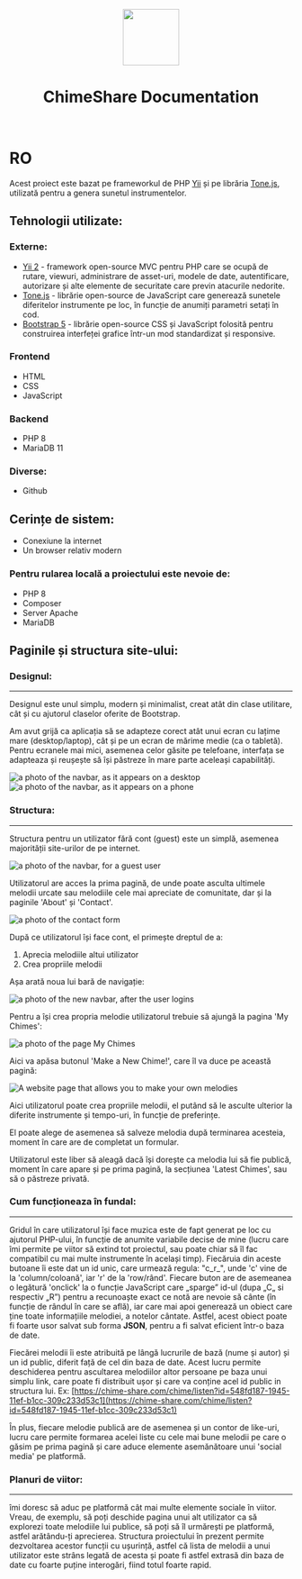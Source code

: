 <p align="center">
    <a href="https://chime-share.com" target="_blank">
        <img src="https://chime-share.com/frontend/web/img/logo-white.png" height="100px">
    </a>
    <h1 align="center">ChimeShare Documentation</h1>
    <br>
</p>

<h1>RO</h1>

Acest proiect este bazat pe frameworkul de PHP [Yii](https://www.yiiframework.com/) și pe librăria [Tone.js](https://tonejs.github.io/), utilizată pentru a genera sunetul instrumentelor.

## Tehnologii utilizate:

### Externe:

- [Yii 2](https://www.yiiframework.com/) - framework open-source MVC pentru PHP care se ocupă de rutare, viewuri, administrare de asset-uri, modele de date, autentificare, autorizare și alte elemente de securitate care previn atacurile nedorite.
- [Tone.js](https://tonejs.github.io/) - librărie open-source de JavaScript care generează sunetele diferitelor instrumente pe loc, în funcție de anumiți parametri setați în cod.
- [Bootstrap 5](https://getbootstrap.com/) - librărie open-source CSS și JavaScript folosită pentru construirea interfeței grafice într-un mod standardizat și responsive.
  
### Frontend
- HTML
- CSS
- JavaScript

### Backend
- PHP 8
- MariaDB 11
  
### Diverse:

- Github

## Cerințe de sistem:

- Conexiune la internet
- Un browser relativ modern

### Pentru rularea locală a proiectului este nevoie de:

- PHP 8
- Composer
- Server Apache
- MariaDB


## Paginile și structura site-ului:

### Designul:

-------------------------------

Designul este unul simplu, modern și minimalist, creat atât din clase utilitare, cât și cu ajutorul claselor oferite de Bootstrap.

Am avut grijă ca aplicația să se adapteze corect atât unui ecran cu lațime mare (desktop/laptop), cât și pe un ecran de mărime medie (ca o tabletă). Pentru ecranele mai mici, asemenea
celor găsite pe telefoane, interfața se adapteaza și reușește să își păstreze în mare parte aceleași capabilități.

![a photo of the navbar, as it appears on a desktop](https://github.com/AndreicuD/ChimeShare/assets/78648231/1d6b59f0-32d7-40bd-ab51-f16e85a3f3fb)
![a photo of the navbar, as it appears on a phone](https://github.com/AndreicuD/ChimeShare/assets/78648231/2964da67-4fca-486e-a827-9a13f6fd230b)

### Structura:

-------------------------------

Structura pentru un utilizator fără cont (guest) este un simplă, asemenea majorității site-urilor de pe internet.

![a photo of the navbar, for a guest user](https://github.com/AndreicuD/ChimeShare/assets/78648231/7a591fdf-f832-44f1-a2c7-7a467ff5eda6)


Utilizatorul are acces la prima pagină, de unde poate asculta ultimele melodii urcate sau melodiile cele mai apreciate de comunitate, dar și la paginile 'About' și 'Contact'.

![a photo of the contact form](https://github.com/AndreicuD/ChimeShare/assets/78648231/52a12c4d-8b2e-45d3-add9-6492d813b666)

După ce utilizatorul își face cont, el primește dreptul de a:

1. Aprecia melodiile altui utilizator
2. Crea propriile melodii

Așa arată noua lui bară de navigație:

![a photo of the new navbar, after the user logins](https://github.com/AndreicuD/ChimeShare/assets/78648231/d1777afd-24cd-4cb7-bc40-0c6b6964f073)

Pentru a își crea propria melodie utilizatorul trebuie să ajungă la pagina 'My Chimes': 

![a photo of the page My Chimes](https://github.com/AndreicuD/ChimeShare/assets/78648231/59101182-bfd5-4984-b39e-560755e6b578)

Aici va apăsa butonul 'Make a New Chime!', care îl va duce pe această pagină:

![A website page that allows you to make your own melodies](https://github.com/AndreicuD/ChimeShare/assets/78648231/ebdbc2da-4c35-47df-90ae-4cba734c7b86)


Aici utilizatorul poate crea propriile melodii, el putând să le asculte ulterior la diferite instrumente și tempo-uri, în funcție de preferințe.

El poate alege de asemenea să salveze melodia după terminarea acesteia, moment în care are de completat un formular.

Utilizatorul este liber să aleagă dacă își dorește ca melodia lui să fie publică, moment în care apare și pe prima pagină, la secțiunea 'Latest Chimes', sau să o păstreze privată.


### Cum funcționeaza în fundal:

-------------------------------

Gridul în care utilizatorul își face muzica este de fapt generat pe loc cu ajutorul PHP-ului, în funcție de anumite variabile decise de mine (lucru care îmi permite pe viitor să
extind tot proiectul, sau poate chiar să îl fac compatibil cu mai multe instrumente în același timp). Fiecăruia din aceste butoane îi este dat un id unic, care urmează regula:
"c_r_", unde 'c' vine de la 'column/coloană', iar 'r' de la 'row/rând'. Fiecare buton are de asemeanea o legătură 'onclick' la o funcție JavaScript care „sparge” id-ul (dupa „C„ si respectiv „R”) 
pentru a recunoaște exact ce notă are nevoie să cânte (în funcție de rândul în care se află), iar care mai apoi generează un obiect care ține toate informațiile melodiei, a
notelor cântate. Astfel, acest obiect poate fi foarte usor salvat sub forma <b>JSON</b>, pentru a fi salvat eficient într-o baza de date.

Fiecărei melodii îi este atribuită pe lângă lucrurile de bază (nume și autor) și un id public, diferit față de cel din baza de date. Acest lucru permite
deschiderea pentru ascultarea melodiilor altor persoane pe baza unui simplu link, care poate fi distribuit ușor și care va conține acel id public in structura lui.
Ex: [https://chime-share.com/chime/listen?id=548fd187-1945-11ef-b1cc-309c233d53c1](https://chime-share.com/chime/listen?id=548fd187-1945-11ef-b1cc-309c233d53c1)

În plus, fiecare melodie publică are de asemenea și un contor de like-uri, lucru care permite formarea acelei liste cu cele mai bune melodii pe care o găsim pe prima pagină
și care aduce elemente asemănătoare unui 'social media' pe platformă.

### Planuri de viitor:

-------------------------------

îmi doresc să aduc pe platformă cât mai multe elemente sociale în viitor. Vreau, de exemplu, să poți deschide pagina unui alt utilizator ca să explorezi toate melodiile lui
publice, să poți să îl urmărești pe platformă, astfel arătându-ți aprecierea. Structura proiectului în prezent permite dezvoltarea acestor funcții
cu ușurință, astfel că lista de melodii a unui utilizator este strâns legată de acesta și poate fi astfel extrasă din baza de date cu foarte puține interogări, fiind totul
foarte rapid.
